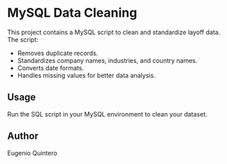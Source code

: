 # MySQL Data Cleaning

This project contains a MySQL script to clean and standardize layoff data. The script:
- Removes duplicate records.
- Standardizes company names, industries, and country names.
- Converts date formats.
- Handles missing values for better data analysis.

## Usage
Run the SQL script in your MySQL environment to clean your dataset.

## Author
Eugenio Quintero
